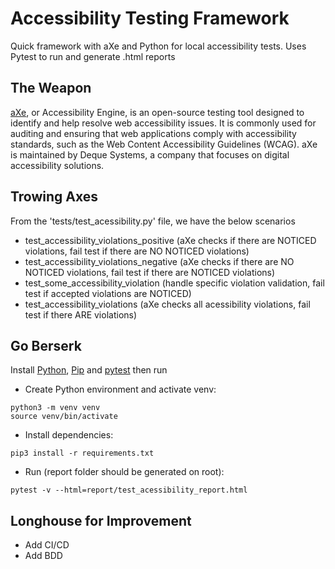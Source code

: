 # Accessibility Testing Framework

Quick framework with aXe and Python for local accessibility tests. Uses Pytest to run and generate .html reports

## The Weapon

[aXe](https://deque.com/axe), or Accessibility Engine, is an open-source testing tool designed to identify and help resolve web accessibility issues. It is commonly used for auditing and ensuring that web applications comply with accessibility standards, such as the Web Content Accessibility Guidelines (WCAG). aXe is maintained by Deque Systems, a company that focuses on digital accessibility solutions.

## Trowing Axes

From the 'tests/test_acessibility.py' file, we have the below scenarios
- test_accessibility_violations_positive (aXe checks if there are NOTICED violations, fail test if there are NO NOTICED violations)
- test_accessibility_violations_negative (aXe checks if there are NO NOTICED violations, fail test if there are NOTICED violations)
- test_some_accessibility_violation (handle specific violation validation, fail test if accepted violations are NOTICED)
- test_accessibility_violations (aXe checks all acessibility violations, fail test if there ARE violations)

## Go Berserk

Install [Python](https://www.python.org/), [Pip](https://pypi.org/) and [pytest](https://docs.pytest.org/) then run


- Create Python environment and activate venv:
```
python3 -m venv venv
source venv/bin/activate
```

- Install dependencies:
```
pip3 install -r requirements.txt
```

- Run (report folder should be generated on root):
```
pytest -v --html=report/test_acessibility_report.html
```

## Longhouse for Improvement

- Add CI/CD
- Add BDD